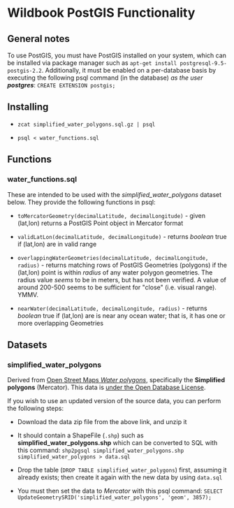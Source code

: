 # Wildbook PostGIS Functionality


## General notes

To use PostGIS, you must have PostGIS installed on your system, which can be installed via package manager
such as `apt-get install postgresql-9.5-postgis-2.2`.  Additionally, it must be enabled on a per-database basis
by executing the following psql command (in the database) _as the user **postgres**_: `CREATE EXTENSION postgis;`


## Installing

* `zcat simplified_water_polygons.sql.gz | psql`

* `psql < water_functions.sql`


## Functions

### water_functions.sql

These are intended to be used with the *simplified_water_polygons* dataset below.  They provide the following functions in psql:

* `toMercatorGeometry(decimalLatitude, decimalLongitude)` - given (lat,lon) returns a PostGIS Point object in Mercator format

* `validLatLon(decimalLatitude, decimalLongitude)` - returns _boolean_ true if (lat,lon) are in valid range

* `overlappingWaterGeometries(decimalLatitude, decimalLongitude, radius)` - returns matching rows of PostGIS Geometries (polygons)
  if the (lat,lon) point is within _radius_ of any water polygon geometries.  The radius value _seems_ to be in meters, but has
  not been verified.  A value of around 200-500 seems to be sufficient for "close" (i.e. visual range). YMMV.

* `nearWater(decimalLatitude, decimalLongitude, radius)` - returns _boolean_ true if (lat,lon) are is near any ocean water;
  that is, it has one or more overlapping Geometries


## Datasets

### simplified_water_polygons

Derived from [Open Street Maps _Water polygons_](https://osmdata.openstreetmap.de/data/water-polygons.html), specifically
the **Simplified polygons** (Mercator).  This data is
[under the Open Database License](https://osmdata.openstreetmap.de/info/license.html).

If you wish to use an updated version of the source data, you can perform the following steps:

* Download the data zip file from the above link, and unzip it

* It should contain a ShapeFile (`.shp`) such as **simplified_water_polygons.shp** which can be converted to
  SQL with this command: `shp2pgsql simplified_water_polygons.shp simplified_water_polygons > data.sql`

* Drop the table (`DROP TABLE simplified_water_polygons`) first, assuming it already exists; then create it again
  with the new data by using `data.sql`

* You must then set the data to _Mercator_ with this psql command:
  `SELECT UpdateGeometrySRID('simplified_water_polygons', 'geom', 3857);`

